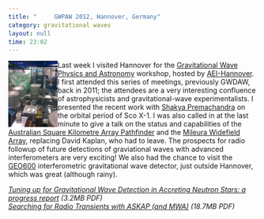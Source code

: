 ```yaml
---
title: "	 GWPAW 2012, Hannover, Germany"
category: gravitational waves
layout: null
time: 23:02
---
```

<!-- converted from blosxom format post using convert.pl dkg 22.1.2022 -->
  <!---- Begin .post ---->
<img src="images/geo600.jpg" width="100" align="left">
Last week I visited Hannover for the 
<a href="https://gwpaw2012.aei.mpg.de/">Gravitational Wave Physics and Astronomy</a>
workshop, hosted by <a href="http://www.aei-hannover.de/">AEI-Hannover</a>.  I
first attended this series of meetings, previously GWDAW, back in 2011; the
attendees are a very interesting confluence of astrophysicists and
gravitational-wave experimentalists.
I presented the recent work with <a href="http://physics.monash.edu.au/people/students/premachandra.html">Shakya Premachandra</a> on the orbital period of
Sco X-1. I was also called in at the last minute to give a talk on the 
status and capabilities of the 
<a href="http://www.atnf.csiro.au/projects/askap/">Australian Square Kilometre
Array Pathfinder</a> and the 
<a href="http://www.mwatelescope.org/">Mileura Widefield Array</a>, replacing
David Kaplan, who had to leave. The prospects for radio followup of future
detections of graviational waves with advanced interferometers are very
exciting!
We also had the chance to visit the 
<a href="http://www.geo600.org/">GEO600</a> interferometric gravitational
wave detector, just outside Hannover, which was great (although rainy).
<p>
<em><a href="http://users.monash.edu.au/~dgallow/docs/Galloway%20GWPAW2012.pdf">Tuning up for Gravitational Wave Detection in Accreting Neutron Stars: a progress report</a> (3.2MB PDF)<br>
<a href="http://users.monash.edu.au/~dgallow/docs/Galloway%20ASKAP.pdf">Searching for Radio Transients with ASKAP (and MWA)</a> (18.7MB PDF)<br>
</em>
